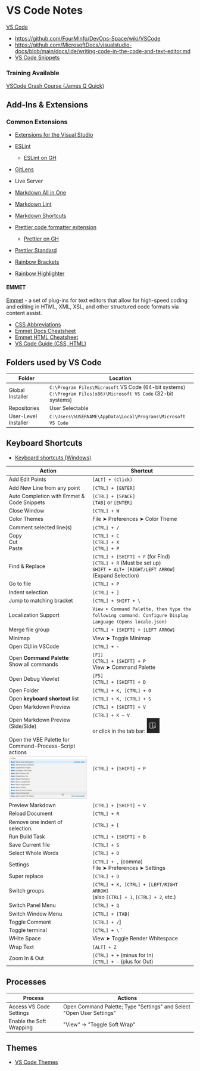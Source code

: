 # VS Code Notes
[VS Code](https://code.visualstudio.com/) 
- https://github.com/FourMInfo/DevOps-Space/wiki/VSCode
- https://github.com/MicrosoftDocs/visualstudio-docs/blob/main/docs/ide/writing-code-in-the-code-and-text-editor.md 
- [VS Code Snippets](https://code.visualstudio.com/docs/editor/userdefinedsnippets)  

### Training Available
[VSCode Crash Course (James Q Quick)](https://www.youtube.com/watch?v=WPqXP_kLzpo) 

## Add-Ins & Extensions
### Common Extensions  
- [Extensions for the Visual Studio](https://marketplace.visualstudio.com/)  
- [ESLint](https://marketplace.visualstudio.com/items?itemName=dbaeumer.vscode-eslint)  
  - [ESLint on GH](https://github.com/eslint/eslint) 
- [GitLens](https://marketplace.visualstudio.com/items?itemName=eamodio.gitlens)  
- Live Server
- [Markdown All in One](https://marketplace.visualstudio.com/items?itemName=yzhang.markdown-all-in-one)
- [Markdown Lint](https://marketplace.visualstudio.com/items?itemName=DavidAnson.vscode-markdownlint)  
- [Markdown Shortcuts](https://marketplace.visualstudio.com/items?itemName=mdickin.markdown-shortcuts)  
- [Prettier code formatter extension](https://marketplace.visualstudio.com/items?itemName=esbenp.prettier-vscode) 
  - [Prettier on GH](https://github.com/prettier/prettier) 

- [Prettier Standard](https://marketplace.visualstudio.com/items?itemName=numso.prettier-standard-vscode)  
- [Rainbow Brackets](https://marketplace.visualstudio.com/items?itemName=2gua.rainbow-brackets)  
- [Rainbow Highlighter](https://marketplace.visualstudio.com/items?itemName=cobaltblu27.rainbow-highlighter)  

#### EMMET
[Emmet](https://www.emmet.io/) - a set of plug-ins for text editors that allow for high-speed coding and editing in HTML, XML, XSL, and other structured code formats via content assist.
- [CSS Abbreviations](https://docs.emmet.io/css-abbreviations/)
- [Emmet Docs Cheatsheet](https://docs.emmet.io/cheat-sheet/) 
- [Emmet HTML Cheatsheet](https://github.com/jamesqquick/emmet-html-snippets-cheatsheet)
- [VS Code Guide (CSS, HTML)](https://code.visualstudio.com/docs/editor/emmet)

## Folders used by VS Code
| Folder | Location |  
| --- | --- |  
|Global Installer|`C:\Program Files\Microsoft` VS Code (64-bit systems) <BR> `C:\Program Files(x86)\Microsoft VS Code` (32-bit systems) |  
|Repositories|User Selectable|  
|User-Level Installer|`C:\Users\%USERNAME\AppData\Local\Programs\Microsoft VS Code`|  


## Keyboard Shortcuts
- [Keyboard shortcuts (Windows)](https://code.visualstudio.com/shortcuts/keyboard-shortcuts-windows.pdf)

| Action | Shortcut |  
| --- | --- |  
| Add Edit Points | `[ALT] + (Click)` |  
| Add New Line from any point | `[CTRL] + [ENTER]` |  
| Auto Completion with Emmet & Code Snippets | `[CTRL] + [SPACE]` <BR> `[TAB]` or `[ENTER]` | 
| Close Window | `[CTRL] + W` |  
| Color Themes | File ➤ Preferences ➤ Color Theme |  
| Comment selected line(s) | `[CTRL] + /` |  
| Copy <BR> Cut <BR> Paste | `[CTRL] + C` <BR> `[CTRL] + X` <BR> `[CTRL] + P` |  
| Find & Replace | `[CTRL] + [SHIFT] + F` (for Find) <BR> `[CTRL] + R` (Must be set up) <BR> `SHIFT + ALT+ [RIGHT/LEFT ARROW]` (Expand Selection)|  
| Go to file | `[CTRL] + P` |  
| Indent selection | `[CTRL] + ]` |   
| Jump to matching bracket | `[CTRL] + SHIFT + \` |  
| Localization Support | `View ➤ Command Palette, then type the following command: Configure Display Language (Opens locale.json)` |  
| Merge file group | `[CTRL] + [SHIFT] + [LEFT ARROW]` |  
| Minimap | View ➤ Toggle Minimap |  
| Open CLI in VSCode | `[CTRL] + ~` |  
| Open **Command Palette** <BR> Show all commands | `[F1]` <br> `[CTRL] + [SHIFT] + P` <BR> View ➤ Command Palette |  
| Open Debug Viewlet | `[F5]` <br> `[CTRL] + [SHIFT] + D` | 
| Open Folder | `[CTRL] + K, [CTRL] + O` | 
| Open **keyboard shortcut** list | `[CTRL] + K, [CTRL] + S` | 
| Open Markdown Preview | `[CTRL] + [SHIFT] + V` |   
| Open Markdown Preview (Side/Side) | `[CTRL] + K – V` <BR> or click in the tab bar:  ![Preview side/side](PreviewSxS.png) |  
| Open the VBE Palette for Command-Process-Script actions <br> ![VBE Palette](https://github.com/MrMikey59/00---Projects/blob/master/00Pictures/VBE%20Palette.png)|`[CTRL] + [SHIFT] + P `|  
| Preview Markdown | `[CTRL] + [SHIFT] + V` | 
| Reload Document | `[CTRL] + R` |  
| Remove one indent of selection. |`[CTRL] + [` |   
| Run Build Task | `[CTRL] + [SHIFT] + B` | 
| Save Current file |  `[CTRL] + S` |  
| Select Whole Words | `[CTRL] + D` | 
| Settings | `[CTRL] + ,`  (comma) <BR> File ➤ Preferences ➤ Settings|  
| Super replace | `[CTRL] + D` |  
| Switch groups  | `[CTRL] + K, [CTRL] + [LEFT/RIGHT ARROW]` <BR> (also `[CTRL] + 1`, `[CTRL] + 2`, etc.)| 
| Switch Panel Menu | `[CTRL] + Q` |  
| Switch Window Menu | `[CTRL] + [TAB]` |  
| Toggle Comment | `[CTRL] + /`] |
| Toggle terminal | `[CTRL] + \` ` |  
| WHite Space | View ➤ Toggle Render Whitespace |  
| Wrap Text | `[ALT] + Z` |  
| Zoom In & Out | `[CTRL] + +` (minus for In) <BR> `[CTRL] + -` (plus for Out) |  

## Processes
| Process | Actions |  
| -- | -- |  
| Access VS Code Settings | Open Command Palette; Type "Settings" and Select "Open User Settings" |  
| Enable the Soft Wrapping | "View" -> "Toggle Soft Wrap" |  

## Themes
- [VS Code Themes](https://vscodethemes.com/)  

